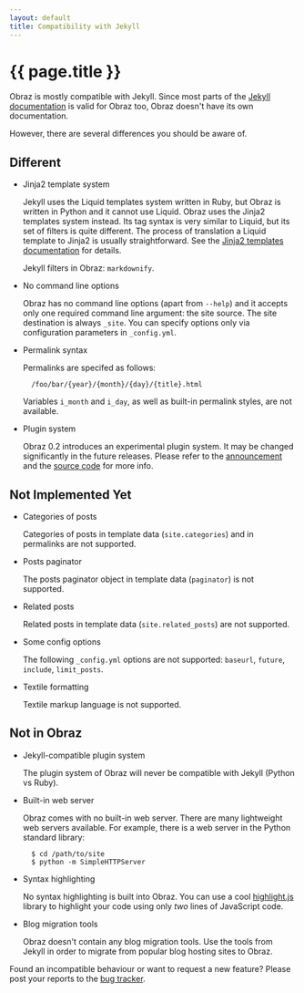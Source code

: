 ```yaml
---
layout: default
title: Compatibility with Jekyll
---
```


{{ page.title }}
================

Obraz is mostly compatible with Jekyll. Since most parts of the [Jekyll
documentation][1] is valid for Obraz too, Obraz doesn't have its own
documentation.

However, there are several differences you should be aware of.

Different
---------

* Jinja2 template system

    Jekyll uses the Liquid templates system written in Ruby, but Obraz is
    written in Python and it cannot use Liquid. Obraz uses the Jinja2 templates
    system instead. Its tag syntax is very similar to Liquid, but its set of
    filters is quite different. The process of translation a Liquid template to
    Jinja2 is usually straightforward. See the [Jinja2 templates
    documentation][2] for details.

    Jekyll filters in Obraz: `markdownify`.

* No command line options

    Obraz has no command line options (apart from `--help`) and it accepts only
    one required command line argument: the site source. The site destination
    is always `_site`. You can specify options only via configuration
    parameters in `_config.yml`.

* Permalink syntax

    Permalinks are specifed as follows:

        /foo/bar/{year}/{month}/{day}/{title}.html

    Variables `i_month` and `i_day`, as well as built-in permalink styles, are
    not available.

* Plugin system

    Obraz 0.2 introduces an experimental plugin system. It may be changed
    significantly in the future releases. Please refer to the [announcement][5]
    and the [source code][6] for more info.


Not Implemented Yet
-------------------


* Categories of posts

    Categories of posts in template data (`site.categories`) and in permalinks
    are not supported.

* Posts paginator

    The posts paginator object in template data (`paginator`) is not supported.

* Related posts

    Related posts in template data (`site.related_posts`) are not supported.

* Some config options

    The following `_config.yml` options are not supported: `baseurl`, `future`,
    `include`, `limit_posts`.

* Textile formatting

    Textile markup language is not supported.


Not in Obraz
------------

* Jekyll-compatible plugin system

    The plugin system of Obraz will never be compatible with Jekyll (Python vs
    Ruby).

* Built-in web server

    Obraz comes with no built-in web server. There are many lightweight web
    servers available. For example, there is a web server in the Python standard
    library:

        $ cd /path/to/site
        $ python -m SimpleHTTPServer

* Syntax highlighting

    No syntax highlighting is built into Obraz. You can use a cool
    [highlight.js][3] library to highlight your code using only _two_ lines of
    JavaScript code.

* Blog migration tools

    Obraz doesn't contain any blog migration tools. Use the tools from Jekyll in
    order to migrate from popular blog hosting sites to Obraz.


Found an incompatible behaviour or want to request a new feature? Please post
your reports to the [bug tracker][4].


  [1]: https://github.com/mojombo/jekyll/wiki
  [2]: http://jinja.pocoo.org/docs/templates/
  [3]: http://softwaremaniacs.org/soft/highlight/en/
  [4]: https://bitbucket.org/vlasovskikh/obraz/issues
  [5]: http://obraz.pirx.ru/2012/06/02/obraz-0.2.html
  [6]: https://bitbucket.org/vlasovskikh/obraz/src/master/obraz.py

